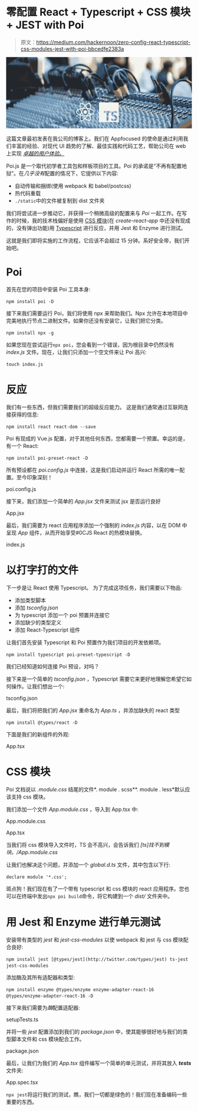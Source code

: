 # 零配置 React + Typescript + CSS 模块+ JEST with Poi

> 原文：<https://medium.com/hackernoon/zero-config-react-typescript-css-modules-jest-with-poi-bbcedfe2383a>

![](img/1d46d72db5867c898fa9a3161d49f671.png)

这篇文章最初发表在我公司的博客上。我们在 Appfocused 的使命是通过利用我们丰富的经验、对现代 UI 趋势的了解、最佳实践和代码工艺，帮助公司在 web 上实现 [*卓越的用户体验。*](https://www.appfocused.com)

Poi.js 是一个取代初学者工具包和样板项目的工具。Poi 的承诺是“不再有配置地狱”。在*几乎没有*配置的情况下，它提供以下内容:

*   自动传输和捆绑(使用 webpack 和 babel/postcss)
*   热代码重载
*   `./static`中的文件被复制到 dist 文件夹

我们将尝试进一步推动它，并获得一个稍微高级的配置来与 *Poi* 一起工作。在写作的时候，我的技术栈偏好是使用 [CSS 模块](https://hackernoon.com/tagged/css-modules)(在 *create-react-app* 中还没有现成的，没有弹出功能)用 [Typescript](https://hackernoon.com/tagged/typescript) 进行反应，并用 Jest 和 Enzyme 进行测试。

这就是我们即将实施的工作流程，它应该不会超过 15 分钟。系好安全带，我们开始吧。

# Poi

首先在您的项目中安装 Poi 工具本身:

`npm install poi -D`

接下来我们需要运行 Poi，我们将使用 npx 来帮助我们。Npx 允许在本地项目中完美地执行节点二进制文件。如果你还没有安装它，让我们把它分类。

`npm install npx -g`

如果您现在尝试运行`npx poi`，您会看到一个错误，因为根目录中仍然没有 *index.js* 文件。现在，让我们只添加一个空文件来让 Poi 高兴:

`touch index.js`

# 反应

我们有一些东西，但我们需要我们的超级反应能力。
这是我们通常通过互联网连接获得的信息:

`npm install react react-dom --save`

Poi 有现成的 Vue.js 配置，对于其他任何东西，您都需要一个预置。幸运的是，有一个 React:

`npm install poi-preset-react -D`

所有预设都在 *poi.config.js* 中连接，这是我们启动并运行 React 所需的唯一配置。至今印象深刻！

poi.config.js

接下来，我们添加一个简单的 *App.jsx* 文件来测试 jsx 是否运行良好

App.jsx

最后，我们需要为 react 应用程序添加一个强制的 *index.js* 内容，以在 DOM 中呈现 *App* 组件，从而开始享受#0CJS React 的热模块替换。

index.js

# 以打字打的文件

下一步是让 React 使用 Typescript。
为了完成这项任务，我们需要以下物品:

*   添加类型脚本
*   添加 *tsconfig.json*
*   为 typescript 添加一个 poi 预置并连接它
*   添加缺少的类型定义
*   添加 React-Typescript 组件

让我们首先安装 Typescript 和 Poi 预置作为我们项目的开发依赖项。

`npm install typescript poi-preset-typescript -D`

我们已经知道如何连接 Poi 预设，对吗？

接下来是一个简单的 *tsconfig.json* ，Typescript 需要它来更好地理解您希望它如何操作。让我们想出一个:

tsconfig.json

最后，我们将把我们的 *App.jsx* 重命名为 *App.ts* ，并添加缺失的 react 类型

`npm install @types/react -D`

下面是我们的新组件的外观:

App.tsx

# CSS 模块

Poi 文档说以 *.module.css* 结尾的文件*. module . scss**. module . less*默认应该支持 css 模块。

我们添加一个文件 *App.module.css* ，导入到 App.tsx 中:

App.module.css

App.tsx

当我们将 css 模块导入文件时，TS 会不高兴，会告诉我们 *[ts]找不到模块。/App.module.css*

让我们也解决这个问题，并添加一个 *global.d.ts* 文件，其中包含以下行:

`declare module '*.css';`

斑点狗！我们现在有了一个带有 typescript 和 css 模块的 react 应用程序。您也可以在终端中发出`npx poi build`命令，将它构建到一个 *dist/* 文件夹中。

# 用 Jest 和 Enzyme 进行单元测试

安装带有类型的 *jest* 和 *jest-css-modules* 以使 webpack 和 jest 与 css 模块配合良好:

`npm install jest [@types/jest](http://twitter.com/types/jest) ts-jest jest-css-modules`

添加酶及其所有适配器和类型:

`npm install enzyme @types/enzyme enzyme-adapter-react-16 @types/enzyme-adapter-react-16 -D`

接下来我们需要为*酶*配置适配器:

setupTests.ts

并将一些 *jest* 配置添加到我们的 *package.json* 中，使其能够很好地与我们的类型脚本文件和 css 模块配合工作。

package.json

最后，让我们为我们的 *App.tsx* 组件编写一个简单的单元测试，并将其放入 *__tests__* 文件夹:

App.spec.tsx

`npx jest`将运行我们的测试，瞧，我们一切都是绿色的！我们现在准备编码一些重要的东西。